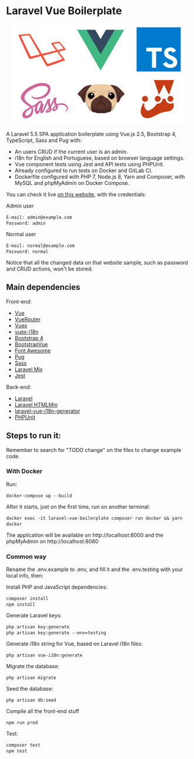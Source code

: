 # Laravel Vue Boilerplate

<p align="center">
  <img src="logo.png" />
</p>

A Laravel 5.5 SPA application boilerplate using Vue.js 2.5, Bootstrap 4, TypeScript, Sass and Pug with:

* An users CRUD if the current user is an admin.
* i18n for English and Portuguese, based on browser language settings.
* Vue component tests using Jest and API tests using PHPUnit.
* Already configured to run tests on Docker and GitLab CI.
* Dockerfile configured with PHP 7, Node.js 8, Yarn and Composer, with MySQL and phpMyAdmin on Docker Compose.

You can check it live [on this website](https://alefesouza.com/github/laravel-vue-boilerplate), with the credentials:

Admin user

    E-mail: admin@example.com
    Password: admin

Normal user

    E-mail: normal@example.com
    Password: normal

Notice that all the changed data on that website sample, such as password and CRUD actions, won't be stored.

## Main dependencies

Front-end:

* [Vue](https://github.com/vuejs/vue)
* [VueRouter](https://github.com/vuejs/vue-router)
* [Vuex](https://github.com/vuejs/vuex)
* [vuex-i18n](https://github.com/dkfbasel/vuex-i18n)
* [Bootstrap 4](https://github.com/twbs/bootstrap)
* [BootstrapVue](https://github.com/bootstrap-vue/bootstrap-vue/)
* [Font Awesome](https://github.com/FortAwesome/Font-Awesome)
* [Pug](https://github.com/pugjs/pug)
* [Sass](https://github.com/sass/node-sass)
* [Laravel Mix](https://github.com/JeffreyWay/laravel-mix)
* [Jest](https://github.com/facebook/jest)

Back-end:

* [Laravel](https://github.com/laravel/laravel)
* [Laravel HTMLMin](https://github.com/HTMLMin/Laravel-HTMLMin)
* [laravel-vue-i18n-generator](https://github.com/martinlindhe/laravel-vue-i18n-generator)
* [PHPUnit](https://github.com/sebastianbergmann/phpunit)

## Steps to run it:

Remember to search for "TODO change" on the files to change example code.

### With Docker

Run:

    docker-compose up --build

After it starts, just on the first time, run on another terminal:

    docker exec -it laravel-vue-boilerplate composer run docker && yarn docker

The application will be available on http://localhost:8000 and the phpMyAdmin on http://localhost:8080

### Common way

Rename the .env.example to .env, and fill it and the .env.testing with your local info, then:

Install PHP and JavaScript dependencies:

    composer install
    npm install

Generate Laravel keys:

    php artisan key:generate
    php artisan key:generate --env=testing

Generate i18n string for Vue, based on Laravel i18n files:

    php artisan vue-i18n:generate

Migrate the database:

    php artisan migrate

Seed the database:

    php artisan db:seed

Compile all the front-end stuff

    npm run prod

Test:

    composer test
    npm test
